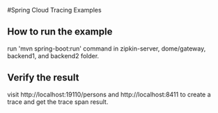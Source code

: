 #Spring Cloud Tracing Examples

## How to run the example
run 'mvn spring-boot:run' command in zipkin-server, dome/gateway, backend1, and backend2 folder.

## Verify the result
visit http://localhost:19110/persons and http://localhost:8411 to create a trace and get the trace span result.
